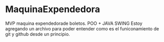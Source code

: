 # MaquinaExpendedora
MVP maquina expendedorade boletos. POO + JAVA SWING
Estoy agregando un archivo para poder entender como es el funiconamiento de git y github desde un principio. 
